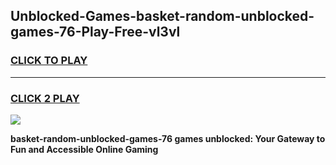 
## Unblocked-Games-basket-random-unblocked-games-76-Play-Free-vl3vl
<h3>
<a href="https://premium76.site?title=basket-random-unblocked-games-76&ref=10A">CLICK TO PLAY</a></h3>
<hr>

<h3>
<a href="https://premium76.site?title=basket-random-unblocked-games-76&ref=10A">CLICK 2 PLAY</a>
  
</h3>

<a href="https://premium76.site?title=basket-random-unblocked-games-76&ref=10A"><img src="https://clearcache.store/games.png"></a>


**basket-random-unblocked-games-76 games unblocked: Your Gateway to Fun and Accessible Online Gaming**
